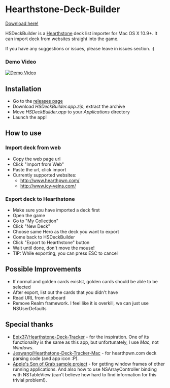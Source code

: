 # Hearthstone-Deck-Builder

[Download here!](https://github.com/hlung/Hearthstone-Deck-Builder/releases)

HSDeckBuilder is a [Hearthstone](http://www.playhearthstone.com/) deck list importer for Mac OS X 10.9+.
It can import deck from websites straight into the game.

If you have any suggestions or issues, please leave in issues section. :)

### Demo Video
[![Demo Video](/README/youtube-thumb.png)](http://www.youtube.com/watch?v=i_oS_82nofM)

<!-- ![Image](/README/ss1.png) -->

## Installation
- Go to the [releases page](https://github.com/hlung/Hearthstone-Deck-Builder/releases)
- Download _HSDeckBuilder.app.zip_, extract the archive
- Move _HSDeckBuilder.app_ to your _Applications_ directory
- Launch the app!

## How to use

### Import deck from web
- Copy the web page url
- Click "Import from Web"
- Paste the url, click import
- Currently supported websites:
    - http://www.hearthpwn.com/
    - http://www.icy-veins.com/

### Export deck to Hearthstone
- Make sure you have imported a deck first
- Open the game
- Go to "My Collection"
- Click "New Deck"
- Choose same Hero as the deck you want to export
- Come back to HSDeckBuilder
- Click "Export to Hearthstone" button
- Wait until done, don't move the mouse!
- TIP: While exporting, you can press ESC to cancel

## Possible Improvements
- If normal and golden cards existst, golden cards should be able to be selected
- After export, list out the cards that you didn't have
- Read URL from clipboard
- Remove Realm framework. I feel like it is overkill, we can just use NSUserDefaults

## Special thanks
- [Epix37/Hearthstone-Deck-Tracker](https://github.com/Epix37/Hearthstone-Deck-Tracker) - for the inspiration. One of its functionality is the same as this app, but unfortunately, I use _Mac_, not _Windows_.
- [Jeswang/Hearthstone-Deck-Tracker-Mac](https://github.com/Jeswang/Hearthstone-Deck-Tracker-Mac) - for hearthpwn.com deck parsing code (and app icon :P).
- [Apple's Son of Grab sample project](https://developer.apple.com/library/mac/samplecode/SonOfGrab/Introduction/Intro.html) - for getting window frames of other running applications. And also how to use NSArrayController binding with NSTableView (can't believe how hard to find information for this trivial problem!).

